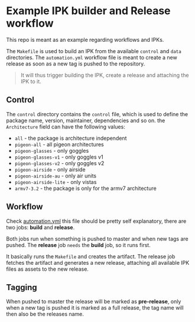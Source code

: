 # Example IPK builder and Release workflow
This repo is meant as an example regarding workflows and IPKs.

The `Makefile` is used to build an IPK from the available `control` and `data` directories. The `automation.yml` workflow file is meant to create a new release as soon as a new tag is pushed to the repository.

> It will thus trigger building the IPK, create a release and attaching the IPK to it.

## Control
The `control` directory contains the `control` file, which is used to define the package name, version, maintainer, dependencies and so on.
the `Architecture` field can have the following values:
- `all` - the package is architecture independent
- `pigeon-all` - all pigeon architectures
- `pigeon-glasses` - only goggles
- `pigeon-glasses-v1` - only goggles v1
- `pigeon-glasses-v2` - only goggles v2
- `pigeon-airside` - only airside
- `pigeon-airside-au` - only air units
- `pigeon-airside-lite` - only vistas
- `armv7-3.2` - the package is only for the armv7 architecture

## Workflow
Check [automation.yml](./.github/workflows/automation.yml) this file should be pretty self explanatory, there are two jobs: **build** and **release**.

Both jobs run when something is pushed to master and when new tags are pushed. The **release** job `needs` the **build** job, so it runs first.

It basically runs the `Makefile` and creates the artifact. The release job fetches the artifact and generates a new release, attaching all available IPK files as assets to the new release.

## Tagging
When pushed to master the release will be marked as **pre-release**, only when a new tag is pushed it is marked as a full release, the tag name will then also be the releases name.
